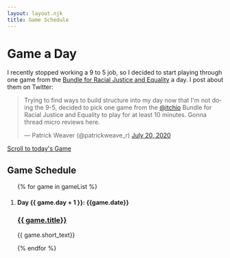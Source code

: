 ```yaml
---
layout: layout.njk
title: Game Schedule
---
```


# Game a Day

I recently stopped working a 9 to 5 job, so I decided to start playing through one game from the [Bundle for Racial Justice and Equality](https://itch.io/b/520/bundle-for-racial-justice-and-equality) a day. I post about them on Twitter:

<blockquote class="twitter-tweet"><p lang="en" dir="ltr">Trying to find ways to build structure into my day now that I&#39;m not doing the 9-5, decided to pick one game from the <a href="https://twitter.com/itchio?ref_src=twsrc%5Etfw">@itchio</a> Bundle for Racial Justice and Equality to play for at least 10 minutes. Gonna thread micro reviews here.</p>&mdash; Patrick Weaver (@patrickweave_r) <a href="https://twitter.com/patrickweave_r/status/1285347059042787329?ref_src=twsrc%5Etfw">July 20, 2020</a></blockquote> <script async src="https://platform.twitter.com/widgets.js" charset="utf-8"></script>

<a id="today-anchor" href="#">Scroll to today's Game</a>


## Game Schedule

<ol id="game-list">
{% for game in gameList %}
  <div  id="{{ game.idDate }}-game" class="item-container">
    <li>
      <h4>Day {{ game.day + 1 }}: {{game.date}}<h4>
      <h3><a href="{{ game.date | slug }}">{{ game.title}}</a></h3>
      <p>
        {{ game.short_text}}
      </p>
    </li>
  </div>
{% endfor %}
</ol>
